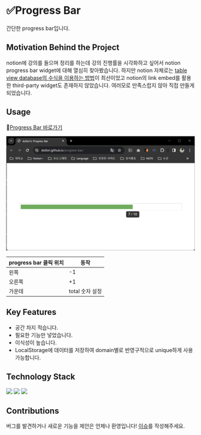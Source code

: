 # ✅Progress Bar
간단한 progress bar입니다.

## Motivation Behind the Project
notion에 강의를 들으며 정리를 하는데 강의 진행률을 시각화하고 싶어서 notion progress bar widget에 대해 열심히 찾아봤습니다. 하지만 notion 자체로는 [table view database의 수식을 이용하는 방법](https://www.notion.so/do0ori/Progress-Bar-b908b8a1e4804ca5a6ababb313b216bc)이 최선이었고 notion의 link embed를 활용한 third-party widget도 존재하지 않았습니다. 여러모로 만족스럽지 않아 직접 만들게 되었습니다.

## Usage
🔗[Progress Bar 바로가기](https://do0ori.github.io/progress-bar/)

![Alt text](progress-bar-site.png)

| progress bar 클릭 위치 | 동작 |
| --- | --- |
| 왼쪽 | -1 |
| 오른쪽 | +1 |
| 가운데 | total 숫자 설정 |

## Key Features
- 공간 차지 적습니다.
- 필요한 기능만 넣었습니다.
- 이식성이 높습니다.
- LocalStorage에 데이터를 저장하여 domain별로 반영구적으로 unique하게 사용 가능합니다.

## Technology Stack
<p>
    <img src="https://img.shields.io/badge/html-E34F26?style=for-the-badge&logo=html5&logoColor=white">
    <img src="https://img.shields.io/badge/CSS-1572B6?style=for-the-badge&logo=CSS3&logoColor=white">
    <img src="https://img.shields.io/badge/JavaScript-F7DF1E?style=for-the-badge&logo=JavaScript&logoColor=black">
</p>

## Contributions
버그를 발견하거나 새로운 기능을 제안은 언제나 환영입니다! [이슈](https://github.com/do0ori/progress-bar/issues)를 작성해주세요.